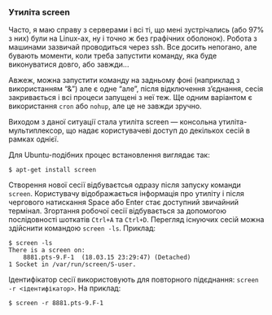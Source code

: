 ### Утиліта screen

Часто, я маю справу з серверами і всі ті, що мені зустрічались (або 97% з них) були на Linux-ах, ну і точно ж без графічних оболонок). Робота з машинами зазвичай проводиться через ssh. Все досить непогано, але бувають моменти, коли треба запустити команду, яка буде виконуватися довго, або завжди...

Авжеж, можна запустити команду на задньому фоні (наприклад з використанням “&”) але є одне “але”, після відключення з’єднання, сесія закривається і всі процеси запущені з неї теж. Ще одним варіантом є використання `cron` або `nohup`, але це не завжди зручно.

Виходом з даної ситуації стала утиліта screen — консольна утиліта-мультиплексор, що надає користувачеві доступ до декількох сесій в рамках однієї. 

Для Ubuntu-подібних процес встановлення виглядає так:

```shell
$ apt-get install screen
```

Створення нової сесії відбуваєтсья одразу після запуску команди `screen`. Користувачу відображається інформація про утиліту і після чергового натискання Space або Enter стає доступний звичайний термінал.
Згортання робочої сесії відбувається за допомогою послідовності шоткатів `Ctrl+A` та `Ctrl+D`.
Перегляд існуючих сесій можна здійснити командою `screen -ls`. Приклад:
```shell 
$ screen -ls
There is a screen on:
	8881.pts-9.F-1	(18.03.15 23:29:47)	(Detached)
1 Socket in /var/run/screen/S-user.
```
Ідентифікатор сесії використовують для повторного підєднання: `screen -r <ідентифікатор>`. На приклад:
```shell
$ screen -r 8881.pts-9.F-1
```
